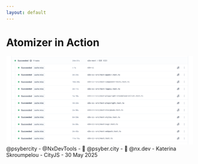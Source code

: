 ```yaml
---
layout: default
---
```


# Atomizer in Action

<div class="mt-8">
  <div class="w-full h-[500px] flex items-center justify-center">
    <img 
      src="../images/atomizer-example.png" 
      alt="Atomizer Example" 
      class="max-w-full max-h-full object-contain"
    />
  </div>
</div>

<div class="absolute bottom-4 left-0 right-0 text-gray-400 text-sm text-center">
  @psybercity - @NxDevTools - 🦋 @psyber.city - 🦋 @nx.dev - Katerina Skroumpelou - CityJS - 30 May 2025
</div>
